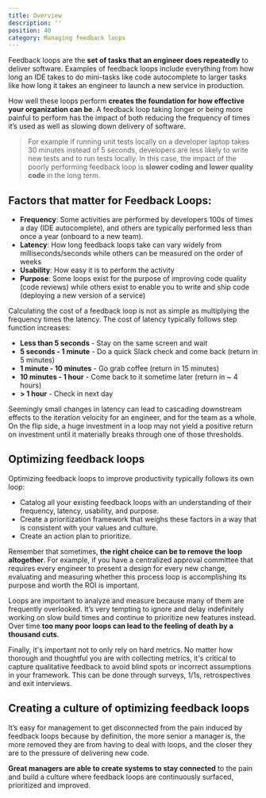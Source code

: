 ```yaml
---
title: Overview
description: ''
position: 40
category: Managing feedback loops
---
```

Feedback loops are the **set of tasks that an engineer does repeatedly** to deliver software.  Examples of feedback loops include everything from how long an IDE takes to do mini-tasks like code autocomplete to larger tasks like how long it takes an engineer to launch a new service in production.

How well these loops perform **creates the foundation for how effective your organization can be**.  A feedback loop taking longer or being more painful to perform has the impact of both reducing the frequency of times it’s used as well as slowing down delivery of software.  

> For example if running unit tests locally on a developer laptop takes 30 minutes instead of 5 seconds, developers are less likely to write new tests and to run tests locally.  In this case, the impact of the poorly performing feedback loop is **slower coding and lower quality code** in the long term.

## Factors that matter for Feedback Loops:
- **Frequency**: Some activities are performed by developers 100s of times a day (IDE autocomplete), and others are typically performed less than once a year (onboard to a new team).
- **Latency**: How long feedback loops take can vary widely from milliseconds/seconds while others can be measured on the order of weeks
- **Usability**: How easy it is to perform the activity
- **Purpose**: Some loops exist for the purpose of improving code quality (code reviews) while others exist to enable you to write and ship code (deploying a new version of a service)

Calculating the cost of a feedback loop is not as simple as multiplying the frequency times the latency.  The cost of latency typically follows step function increases:

- **Less than 5 seconds** - Stay on the same screen and wait
- **5 seconds - 1 minute** - Do a quick Slack check and come back (return in 5 minutes)
- **1 minute - 10 minutes** - Go grab coffee (return in 15 minutes)
- **10 minutes - 1 hour** - Come back to it sometime later (return in ~ 4 hours)
- **\> 1 hour** - Check in next day

Seemingly small changes in latency can lead to cascading downstream effects to the iteration velocity for an engineer, and for the team as a whole.  On the flip side, a huge investment in a loop may not yield a positive return on investment until it materially breaks through one of those thresholds.

## Optimizing feedback loops

Optimizing feedback loops to improve productivity typically follows its own loop:
- Catalog all your existing feedback loops with an understanding of their frequency, latency, usability, and purpose.
- Create a prioritization framework that weighs these factors in a way that is consistent with your values and culture.
- Create an action plan to prioritize.

Remember that sometimes, **the right choice can be to remove the loop altogether**.  For example, if you have a centralized approval committee that requires every engineer to present a design for every new change, evaluating and measuring whether this process loop is accomplishing its purpose and worth the ROI is important.  

Loops are important to analyze and measure because many of them are frequently overlooked.  It’s very tempting to ignore and delay indefinitely working on slow build times and continue to prioritize new features instead.  Over time **too many poor loops can lead to the feeling of death by a thousand cuts**.

Finally, it's important not to only rely on hard metrics.  No matter how thorough and thoughtful you are with collecting metrics, it's critical to capture qualitative feedback to avoid blind spots or incorrect assumptions in your framework.  This can be done through surveys, 1/1s, retrospectives and exit interviews.

## Creating a culture of optimizing feedback loops

It’s easy for management to get disconnected from the pain induced by feedback loops because by definition, the more senior a manager is, the more removed they are from having to deal with loops, and the closer they are to the pressure of delivering new code.  

**Great managers are able to create systems to stay connected** to the pain and build a culture where feedback loops are continuously surfaced, prioritized and improved.